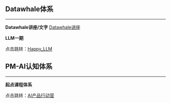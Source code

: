 ## Datawhale体系
---
**Datawhale讲座/文字**
[Datawhale讲座](Datawhale讲座.md)

**LLM一期**

点击跳转：[Happy_LLM](Happy_LLM/前言.md)

## PM-AI认知体系
---

**起点课程体系**

点击跳转：[AI产品行动营](AI_PM/AI产品行动营.md)

